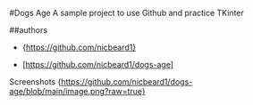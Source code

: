 
#Dogs Age
A sample project to use Github and practice TKinter

##authors

- {https://github.com/nicbeard1}

- [https://github.com/nicbeard1/dogs-age]

Screenshots
{https://github.com/nicbeard1/dogs-age/blob/main/image.png?raw=true} 


